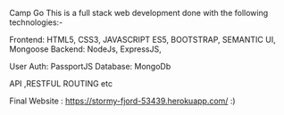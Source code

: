 

Camp Go
This is a full stack web development done with the following technologies:-

Frontend: HTML5, CSS3, JAVASCRIPT ES5, BOOTSTRAP, SEMANTIC UI, Mongoose 
Backend: NodeJs, ExpressJS, 

User Auth: PassportJS
Database: MongoDb

API ,RESTFUL ROUTING etc

Final Website : https://stormy-fjord-53439.herokuapp.com/  :)

